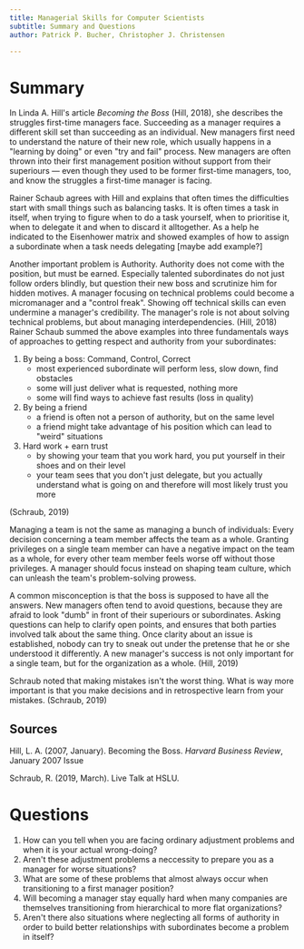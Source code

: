 ```yaml
---
title: Managerial Skills for Computer Scientists
subtitle: Summary and Questions
author: Patrick P. Bucher, Christopher J. Christensen

---
```


# Summary

In Linda A. Hill's article *Becoming the Boss* (Hill, 2018), she describes the struggles first-time managers face. Succeeding as a manager requires a different skill set than succeeding as an individual. New managers first need to understand the nature of their new role, which usually happens in a "learning by doing" or even "try and fail" process. New managers are often thrown into their first management position without support from their superiours — even though they used to be former first-time managers, too, and know the struggles a first-time manager is facing.

Rainer Schaub agrees with Hill and explains that often times the difficulties start with small things such as balancing tasks. It is often times a task in itself, when trying to figure when to do a task yourself, when to prioritise it, when to delegate it and when to discard it alltogether. As a help he indicated to the Eisenhower matrix and showed examples of how to assign a subordinate when a task needs delegating    [maybe add example?]    

Another important problem is Authority. Authority does not come with the position, but must be earned. Especially talented subordinates do not just follow orders blindly, but question their new boss and scrutinize him for hidden motives. A manager focusing on technical problems could become a micromanager and a "control freak". Showing off
technical skills can even undermine a manager's credibility. The manager's role is not about solving technical problems, but about managing interdependencies. (Hill, 2018) Rainer Schaub summed the above examples into three fundamentals ways of approaches to getting respect and authority from your subordinates:

1. By being a boss: Command, Control, Correct
   * most experienced subordinate will perform less, slow down, find obstacles
   * some will just deliver what is requested, nothing more
   * some will find ways to achieve fast results (loss in quality)
2. By being a friend
   * a friend is often not a person of authority, but on the same level
   * a friend might take advantage of his position which can lead to "weird" situations
3. Hard work + earn trust
   * by showing your team that you work hard, you put yourself in their shoes and on their level
   * your team sees that you don't just delegate, but you actually understand what is going on and therefore will most likely trust you more

(Schraub, 2019)

Managing a team is not the same as managing a bunch of individuals: Every
decision concerning a team member affects the team as a whole. Granting
privileges on a single team member can have a negative impact on the team as a
whole, for every other team member feels worse off without those privileges. A
manager should focus instead on shaping team culture, which can unleash the
team's problem-solving prowess.

A common misconception is that the boss is supposed to have all the answers.
New managers often tend to avoid questions, because they are afraid to look
"dumb" in front of their superiours or subordinates. Asking questions can help
to clarify open points, and ensures that both parties involved talk about the
same thing. Once clarity about an issue is established, nobody can try to sneak
out under the pretense that he or she understood it differently.  A new
manager's success is not only important for a single team, but for the
organization as a whole. (Hill, 2019)

Schraub noted that making mistakes isn't the worst thing. What is way more important is that you make decisions and in retrospective learn from your mistakes. (Schraub, 2019)

## Sources

Hill, L. A. (2007, January). Becoming the Boss. _Harvard Business Review_,
January 2007 Issue

Schraub, R. (2019, March). Live Talk at HSLU.

# Questions

1. How can you tell when you are facing ordinary adjustment problems and when
   it is your actual wrong-doing?
2. Aren't these adjustment problems a neccessity to prepare you as a manager
   for worse situations?
3. What are some of these problems that almost always occur when transitioning
   to a first manager position?
4. Will becoming a manager stay equally hard when many companies are themselves
   transitioning from hierarchical to more flat organizations?
5. Aren't there also situations where neglecting all forms of authority in
   order to build better relationships with subordinates become a problem in
   itself?